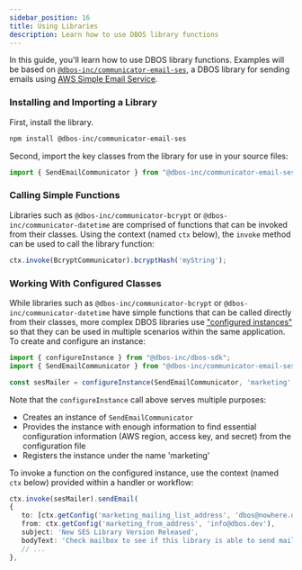 ```yaml
---
sidebar_position: 16
title: Using Libraries
description: Learn how to use DBOS library functions
---
```


In this guide, you'll learn how to use DBOS library functions.  Examples will be based on [`@dbos-inc/communicator-email-ses`](https://www.npmjs.com/package/@dbos-inc/communicator-email-ses), a DBOS library for sending emails using [AWS Simple Email Service](https://aws.amazon.com/ses/).

### Installing and Importing a Library

First, install the library.
```bash
npm install @dbos-inc/communicator-email-ses
```

Second, import the key classes from the library for use in your source files:
```typescript
import { SendEmailCommunicator } from "@dbos-inc/communicator-email-ses";
```

### Calling Simple Functions
Libraries such as `@dbos-inc/communicator-bcrypt` or `@dbos-inc/communicator-datetime` are comprised of functions that can be invoked from their classes.  Using the context (named `ctx` below), the `invoke` method can be used to call the library function:
```typescript
ctx.invoke(BcryptCommunicator).bcryptHash('myString');
```

### Working With Configured Classes
While libraries such as `@dbos-inc/communicator-bcrypt` or `@dbos-inc/communicator-datetime` have simple functions that can be called directly from their classes, more complex DBOS libraries use ["configured instances"](./configured-instances) so that they can be used in multiple scenarios within the same application.  To create and configure an instance:

```typescript
import { configureInstance } from "@dbos-inc/dbos-sdk";
import { SendEmailCommunicator } from "@dbos-inc/communicator-email-ses";

const sesMailer = configureInstance(SendEmailCommunicator, 'marketing', {awscfgname: 'marketing_email_aws_config'});
```

Note that the `configureInstance` call above serves multiple purposes:
* Creates an instance of `SendEmailCommunicator`
* Provides the instance with enough information to find essential configuration information (AWS region, access key, and secret) from the configuration file
* Registers the instance under the name 'marketing'

To invoke a function on the configured instance, use the context (named `ctx` below) provided within a handler or workflow:
```typescript
ctx.invoke(sesMailer).sendEmail(
{
   to: [ctx.getConfig('marketing_mailing_list_address', 'dbos@nowhere.dev')],
   from: ctx.getConfig('marketing_from_address', 'info@dbos.dev'),
   subject: 'New SES Library Version Released',
   bodyText: 'Check mailbox to see if this library is able to send mail about itself.',
   // ...
},
```
